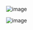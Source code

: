 ![image](https://github.com/DAD609/LeetCode_SQL/assets/67281187/cde97574-af11-4dfb-8637-897323031c70)

![image](https://github.com/DAD609/LeetCode_SQL/assets/67281187/953f64d4-5125-412f-af16-36d3f7037755)

